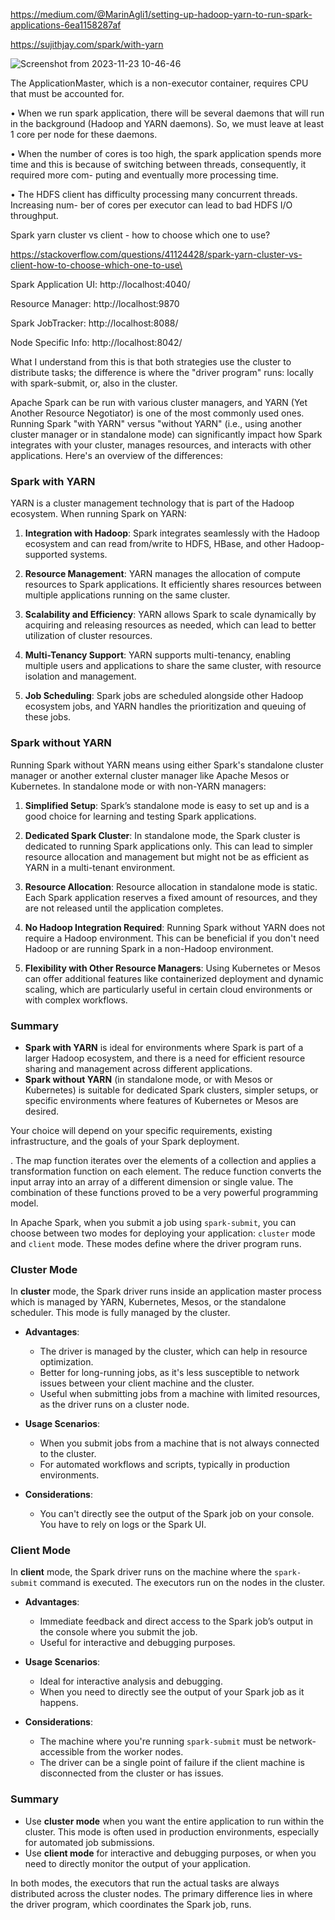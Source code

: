 https://medium.com/@MarinAgli1/setting-up-hadoop-yarn-to-run-spark-applications-6ea1158287af

https://sujithjay.com/spark/with-yarn



![Screenshot from 2023-11-23 10-46-46](https://github.com/Rezix93/MyStuff/assets/80580733/9a20fb8b-ce72-495c-9e00-f9a0b4f2b88b)



The ApplicationMaster, which is a non-executor container, requires CPU that must
be accounted for.

• When we run spark application, there will be several daemons that will run in the
background (Hadoop and YARN daemons). So, we must leave at least 1 core per
node for these daemons.

• When the number of cores is too high, the spark application spends more time and
this is because of switching between threads, consequently, it required more com-
puting and eventually more processing time.

• The HDFS client has difficulty processing many concurrent threads. Increasing num-
ber of cores per executor can lead to bad HDFS I/O throughput.




Spark yarn cluster vs client - how to choose which one to use?

https://stackoverflow.com/questions/41124428/spark-yarn-cluster-vs-client-how-to-choose-which-one-to-use\

Spark Application UI: http://localhost:4040/

Resource Manager: http://localhost:9870

Spark JobTracker: http://localhost:8088/

Node Specific Info: http://localhost:8042/

What I understand from this is that both strategies use the cluster to distribute tasks; the difference is where the "driver program" runs: locally with spark-submit, or, also in the cluster.


Apache Spark can be run with various cluster managers, and YARN (Yet Another Resource Negotiator) is one of the most commonly used ones. Running Spark "with YARN" versus "without YARN" (i.e., using another cluster manager or in standalone mode) can significantly impact how Spark integrates with your cluster, manages resources, and interacts with other applications. Here's an overview of the differences:

### Spark with YARN

YARN is a cluster management technology that is part of the Hadoop ecosystem. When running Spark on YARN:

1. **Integration with Hadoop**: Spark integrates seamlessly with the Hadoop ecosystem and can read from/write to HDFS, HBase, and other Hadoop-supported systems.

2. **Resource Management**: YARN manages the allocation of compute resources to Spark applications. It efficiently shares resources between multiple applications running on the same cluster.

3. **Scalability and Efficiency**: YARN allows Spark to scale dynamically by acquiring and releasing resources as needed, which can lead to better utilization of cluster resources.

4. **Multi-Tenancy Support**: YARN supports multi-tenancy, enabling multiple users and applications to share the same cluster, with resource isolation and management.

5. **Job Scheduling**: Spark jobs are scheduled alongside other Hadoop ecosystem jobs, and YARN handles the prioritization and queuing of these jobs.

### Spark without YARN

Running Spark without YARN means using either Spark's standalone cluster manager or another external cluster manager like Apache Mesos or Kubernetes. In standalone mode or with non-YARN managers:

1. **Simplified Setup**: Spark’s standalone mode is easy to set up and is a good choice for learning and testing Spark applications.

2. **Dedicated Spark Cluster**: In standalone mode, the Spark cluster is dedicated to running Spark applications only. This can lead to simpler resource allocation and management but might not be as efficient as YARN in a multi-tenant environment.

3. **Resource Allocation**: Resource allocation in standalone mode is static. Each Spark application reserves a fixed amount of resources, and they are not released until the application completes.

4. **No Hadoop Integration Required**: Running Spark without YARN does not require a Hadoop environment. This can be beneficial if you don't need Hadoop or are running Spark in a non-Hadoop environment.

5. **Flexibility with Other Resource Managers**: Using Kubernetes or Mesos can offer additional features like containerized deployment and dynamic scaling, which are particularly useful in certain cloud environments or with complex workflows.

### Summary

- **Spark with YARN** is ideal for environments where Spark is part of a larger Hadoop ecosystem, and there is a need for efficient resource sharing and management across different applications.
- **Spark without YARN** (in standalone mode, or with Mesos or Kubernetes) is suitable for dedicated Spark clusters, simpler setups, or specific environments where features of Kubernetes or Mesos are desired.

Your choice will depend on your specific requirements, existing infrastructure, and the goals of your Spark deployment.

. The map function iterates over the elements of a collection and applies a transformation function on each element. The reduce function converts the input array into an array of a different dimension or single value. The combination of these functions proved to be a very powerful programming model.


In Apache Spark, when you submit a job using `spark-submit`, you can choose between two modes for deploying your application: `cluster` mode and `client` mode. These modes define where the driver program runs.

### Cluster Mode

In **cluster** mode, the Spark driver runs inside an application master process which is managed by YARN, Kubernetes, Mesos, or the standalone scheduler. This mode is fully managed by the cluster.

- **Advantages**:
  - The driver is managed by the cluster, which can help in resource optimization.
  - Better for long-running jobs, as it's less susceptible to network issues between your client machine and the cluster.
  - Useful when submitting jobs from a machine with limited resources, as the driver runs on a cluster node.

- **Usage Scenarios**:
  - When you submit jobs from a machine that is not always connected to the cluster.
  - For automated workflows and scripts, typically in production environments.

- **Considerations**:
  - You can't directly see the output of the Spark job on your console. You have to rely on logs or the Spark UI.

### Client Mode

In **client** mode, the Spark driver runs on the machine where the `spark-submit` command is executed. The executors run on the nodes in the cluster.

- **Advantages**:
  - Immediate feedback and direct access to the Spark job’s output in the console where you submit the job.
  - Useful for interactive and debugging purposes.

- **Usage Scenarios**:
  - Ideal for interactive analysis and debugging.
  - When you need to directly see the output of your Spark job as it happens.

- **Considerations**:
  - The machine where you're running `spark-submit` must be network-accessible from the worker nodes.
  - The driver can be a single point of failure if the client machine is disconnected from the cluster or has issues.

### Summary

- Use **cluster mode** when you want the entire application to run within the cluster. This mode is often used in production environments, especially for automated job submissions.
- Use **client mode** for interactive and debugging purposes, or when you need to directly monitor the output of your application.

In both modes, the executors that run the actual tasks are always distributed across the cluster nodes. The primary difference lies in where the driver program, which coordinates the Spark job, runs.
